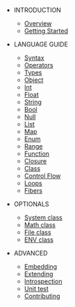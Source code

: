 * INTRODUCTION

  * [Overview](guide/README.md)
  * [Getting Started](guide/quickstart.md)

* LANGUAGE GUIDE

  * [Syntax](guide/syntax.md)
  * [Operators](guide/operators.md)
  * [Types](guide/types.md)
  * [Object](guide/object.md)
  * [Int](guide/int.md)
  * [Float](guide/float.md)
  * [String](guide/string.md)
  * [Bool](guide/bool.md)
  * [Null](guide/null.md)
  * [List](guide/list.md)
  * [Map](guide/map.md)
  * [Enum](guide/enum.md)
  * [Range](guide/range.md)
  * [Function](guide/func.md)
  * [Closure](guide/closure.md)
  * [Class](guide/class.md)
  * [Control Flow](guide/controlflow.md)
  * [Loops](guide/loop.md)
  * [Fibers](guide/fiber.md)
  
* OPTIONALS

  * [System class](guide/system.md)
  * [Math class](guide/math.md)
  * [File class](guide/file.md)
  * [ENV class](guide/env.md)

* ADVANCED

  * [Embedding](guide/embedding.md)
  * [Extending](guide/extending.md)
  * [Introspection](guide/introspection.md)
  * [Unit test](guide/unittest.md)
  * [Contributing](guide/contrib.md)





